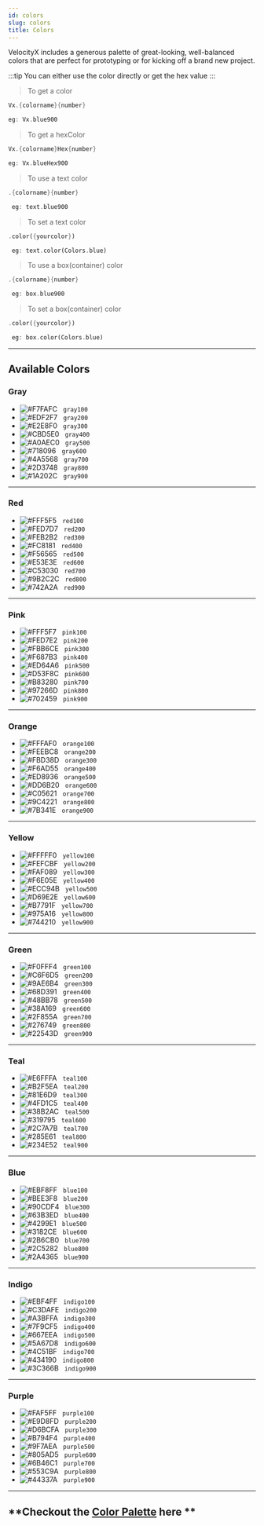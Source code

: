 ```yaml
---
id: colors
slug: colors
title: Colors
---
```


VelocityX includes a generous palette of great-looking, well-balanced colors that are perfect for prototyping or for kicking off a brand new project.

:::tip
You can either use the color directly or get the hex value
:::

> To get a color

```dart
Vx.{colorname}{number}

eg: Vx.blue900
```

> To get a hexColor

```dart
Vx.{colorname}Hex{number}

eg: Vx.blueHex900
```

> To use a text color

```dart
.{colorname}{number}

 eg: text.blue900
```

> To set a text color

```dart
.color({yourcolor})

 eg: text.color(Colors.blue)
```

> To use a box(container) color

```dart
.{colorname}{number}

 eg: box.blue900
```

> To set a box(container) color

```dart
.color({yourcolor})

 eg: box.color(Colors.blue)
```

---

## Available Colors

### Gray

- ![#F7FAFC](https://via.placeholder.com/35/F7FAFC/000000?text=+) &nbsp; `gray100`
- ![#EDF2F7](https://via.placeholder.com/35/EDF2F7/000000?text=+) &nbsp; `gray200`
- ![#E2E8F0](https://via.placeholder.com/35/E2E8F0/000000?text=+) &nbsp; `gray300`
- ![#CBD5E0](https://via.placeholder.com/35/CBD5E0/000000?text=+) &nbsp; `gray400`
- ![#A0AEC0](https://via.placeholder.com/35/A0AEC0/000000?text=+) &nbsp; `gray500`
- ![#718096](https://via.placeholder.com/35/718096/000000?text=+) &nbsp; `gray600`
- ![#4A5568](https://via.placeholder.com/35/4A5568/000000?text=+) &nbsp; `gray700`
- ![#2D3748](https://via.placeholder.com/35/2D3748/000000?text=+) &nbsp; `gray800`
- ![#1A202C](https://via.placeholder.com/35/1A202C/000000?text=+) &nbsp; `gray900`

---

### Red

- ![#FFF5F5](https://via.placeholder.com/35/FFF5F5/000000?text=+) &nbsp; `red100`
- ![#FED7D7](https://via.placeholder.com/35/FED7D7/000000?text=+) &nbsp; `red200`
- ![#FEB2B2](https://via.placeholder.com/35/FEB2B2/000000?text=+) &nbsp; `red300`
- ![#FC8181](https://via.placeholder.com/35/FC8181/000000?text=+) &nbsp; `red400`
- ![#F56565](https://via.placeholder.com/35/F56565/000000?text=+) &nbsp; `red500`
- ![#E53E3E](https://via.placeholder.com/35/E53E3E/000000?text=+) &nbsp; `red600`
- ![#C53030](https://via.placeholder.com/35/C53030/000000?text=+) &nbsp; `red700`
- ![#9B2C2C](https://via.placeholder.com/35/9B2C2C/000000?text=+) &nbsp; `red800`
- ![#742A2A](https://via.placeholder.com/35/742A2A/000000?text=+) &nbsp; `red900`

---

### Pink

- ![#FFF5F7](https://via.placeholder.com/35/FFF5F7/000000?text=+) &nbsp; `pink100`
- ![#FED7E2](https://via.placeholder.com/35/FED7E2/000000?text=+) &nbsp; `pink200`
- ![#FBB6CE](https://via.placeholder.com/35/FBB6CE/000000?text=+) &nbsp; `pink300`
- ![#F687B3](https://via.placeholder.com/35/F687B3/000000?text=+) &nbsp; `pink400`
- ![#ED64A6](https://via.placeholder.com/35/ED64A6/000000?text=+) &nbsp; `pink500`
- ![#D53F8C](https://via.placeholder.com/35/D53F8C/000000?text=+) &nbsp; `pink600`
- ![#B83280](https://via.placeholder.com/35/B83280/000000?text=+) &nbsp; `pink700`
- ![#97266D](https://via.placeholder.com/35/97266D/000000?text=+) &nbsp; `pink800`
- ![#702459](https://via.placeholder.com/35/702459/000000?text=+) &nbsp; `pink900`

---

### Orange

- ![#FFFAF0](https://via.placeholder.com/35/FFFAF0/000000?text=+) &nbsp; `orange100`
- ![#FEEBC8](https://via.placeholder.com/35/FEEBC8/000000?text=+) &nbsp; `orange200`
- ![#FBD38D](https://via.placeholder.com/35/FBD38D/000000?text=+) &nbsp; `orange300`
- ![#F6AD55](https://via.placeholder.com/35/F6AD55/000000?text=+) &nbsp; `orange400`
- ![#ED8936](https://via.placeholder.com/35/ED8936/000000?text=+) &nbsp; `orange500`
- ![#DD6B20](https://via.placeholder.com/35/DD6B20/000000?text=+) &nbsp; `orange600`
- ![#C05621](https://via.placeholder.com/35/C05621/000000?text=+) &nbsp; `orange700`
- ![#9C4221](https://via.placeholder.com/35/9C4221/000000?text=+) &nbsp; `orange800`
- ![#7B341E](https://via.placeholder.com/35/7B341E/000000?text=+) &nbsp; `orange900`

---

### Yellow

- ![#FFFFF0](https://via.placeholder.com/35/FFFFF0/000000?text=+) &nbsp; `yellow100`
- ![#FEFCBF](https://via.placeholder.com/35/FEFCBF/000000?text=+) &nbsp; `yellow200`
- ![#FAF089](https://via.placeholder.com/35/FAF089/000000?text=+) &nbsp; `yellow300`
- ![#F6E05E](https://via.placeholder.com/35/F6E05E/000000?text=+) &nbsp; `yellow400`
- ![#ECC94B](https://via.placeholder.com/35/ECC94B/000000?text=+) &nbsp; `yellow500`
- ![#D69E2E](https://via.placeholder.com/35/D69E2E/000000?text=+) &nbsp; `yellow600`
- ![#B7791F](https://via.placeholder.com/35/B7791F/000000?text=+) &nbsp; `yellow700`
- ![#975A16](https://via.placeholder.com/35/975A16/000000?text=+) &nbsp; `yellow800`
- ![#744210](https://via.placeholder.com/35/744210/000000?text=+) &nbsp; `yellow900`

---

### Green

- ![#F0FFF4](https://via.placeholder.com/35/F0FFF4/000000?text=+) &nbsp; `green100`
- ![#C6F6D5](https://via.placeholder.com/35/C6F6D5/000000?text=+) &nbsp; `green200`
- ![#9AE6B4](https://via.placeholder.com/35/9AE6B4/000000?text=+) &nbsp; `green300`
- ![#68D391](https://via.placeholder.com/35/68D391/000000?text=+) &nbsp; `green400`
- ![#48BB78](https://via.placeholder.com/35/48BB78/000000?text=+) &nbsp; `green500`
- ![#38A169](https://via.placeholder.com/35/38A169/000000?text=+) &nbsp; `green600`
- ![#2F855A](https://via.placeholder.com/35/2F855A/000000?text=+) &nbsp; `green700`
- ![#276749](https://via.placeholder.com/35/276749/000000?text=+) &nbsp; `green800`
- ![#22543D](https://via.placeholder.com/35/22543D/000000?text=+) &nbsp; `green900`

---

### Teal

- ![#E6FFFA](https://via.placeholder.com/35/E6FFFA/000000?text=+) &nbsp; `teal100`
- ![#B2F5EA](https://via.placeholder.com/35/B2F5EA/000000?text=+) &nbsp; `teal200`
- ![#81E6D9](https://via.placeholder.com/35/81E6D9/000000?text=+) &nbsp; `teal300`
- ![#4FD1C5](https://via.placeholder.com/35/4FD1C5/000000?text=+) &nbsp; `teal400`
- ![#38B2AC](https://via.placeholder.com/35/38B2AC/000000?text=+) &nbsp; `teal500`
- ![#319795](https://via.placeholder.com/35/319795/000000?text=+) &nbsp; `teal600`
- ![#2C7A7B](https://via.placeholder.com/35/2C7A7B/000000?text=+) &nbsp; `teal700`
- ![#285E61](https://via.placeholder.com/35/285E61/000000?text=+) &nbsp; `teal800`
- ![#234E52](https://via.placeholder.com/35/234E52/000000?text=+) &nbsp; `teal900`

---

### Blue

- ![#EBF8FF](https://via.placeholder.com/35/EBF8FF/000000?text=+) &nbsp; `blue100`
- ![#BEE3F8](https://via.placeholder.com/35/BEE3F8/000000?text=+) &nbsp; `blue200`
- ![#90CDF4](https://via.placeholder.com/35/90CDF4/000000?text=+) &nbsp; `blue300`
- ![#63B3ED](https://via.placeholder.com/35/63B3ED/000000?text=+) &nbsp; `blue400`
- ![#4299E1](https://via.placeholder.com/35/4299E1/000000?text=+) &nbsp; `blue500`
- ![#3182CE](https://via.placeholder.com/35/3182CE/000000?text=+) &nbsp; `blue600`
- ![#2B6CB0](https://via.placeholder.com/35/2B6CB0/000000?text=+) &nbsp; `blue700`
- ![#2C5282](https://via.placeholder.com/35/2C5282/000000?text=+) &nbsp; `blue800`
- ![#2A4365](https://via.placeholder.com/35/2A4365/000000?text=+) &nbsp; `blue900`

---

### Indigo

- ![#EBF4FF](https://via.placeholder.com/35/EBF4FF/000000?text=+) &nbsp; `indigo100`
- ![#C3DAFE](https://via.placeholder.com/35/C3DAFE/000000?text=+) &nbsp; `indigo200`
- ![#A3BFFA](https://via.placeholder.com/35/A3BFFA/000000?text=+) &nbsp; `indigo300`
- ![#7F9CF5](https://via.placeholder.com/35/7F9CF5/000000?text=+) &nbsp; `indigo400`
- ![#667EEA](https://via.placeholder.com/35/667EEA/000000?text=+) &nbsp; `indigo500`
- ![#5A67D8](https://via.placeholder.com/35/5A67D8/000000?text=+) &nbsp; `indigo600`
- ![#4C51BF](https://via.placeholder.com/35/4C51BF/000000?text=+) &nbsp; `indigo700`
- ![#434190](https://via.placeholder.com/35/434190/000000?text=+) &nbsp; `indigo800`
- ![#3C366B](https://via.placeholder.com/35/3C366B/000000?text=+) &nbsp; `indigo900`

---

### Purple

- ![#FAF5FF](https://via.placeholder.com/35/FAF5FF/000000?text=+) &nbsp; `purple100`
- ![#E9D8FD](https://via.placeholder.com/35/E9D8FD/000000?text=+) &nbsp; `purple200`
- ![#D6BCFA](https://via.placeholder.com/35/D6BCFA/000000?text=+) &nbsp; `purple300`
- ![#B794F4](https://via.placeholder.com/35/B794F4/000000?text=+) &nbsp; `purple400`
- ![#9F7AEA](https://via.placeholder.com/35/9F7AEA/000000?text=+) &nbsp; `purple500`
- ![#805AD5](https://via.placeholder.com/35/805AD5/000000?text=+) &nbsp; `purple600`
- ![#6B46C1](https://via.placeholder.com/35/6B46C1/000000?text=+) &nbsp; `purple700`
- ![#553C9A](https://via.placeholder.com/35/553C9A/000000?text=+) &nbsp; `purple800`
- ![#44337A](https://via.placeholder.com/35/44337A/000000?text=+) &nbsp; `purple900`

---

## **Checkout the [Color Palette](https://tailwindcss.com/docs/customizing-colors#default-color-palette) here **
